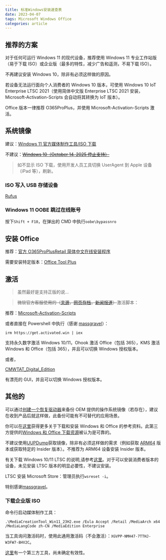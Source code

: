 ```yaml
---
title: 标准Windows安装速查表
date: 2023-04-07
tags: Microsoft Windows Office
categories: article
---
```


## 推荐的方案

对于任何可运行 Windows 11 的现代设备，推荐使用 Windows 11 专业工作站版（易于下载 ISO）或企业版（最多的特性，减少广告和遥测，不易下载 ISO）。

不再建议安装 Windows 10，除非有必须这样做的原因。

若设备无法运行面向个人消费者的 Windows 10 版本，可使用 Windows 10 IoT Enterprise LTSC 2021（使用简体中文版 Enterprise LTSC 2021 安装，Microsoft-Activation-Scripts 会自动将其转换为 IoT 版本）。

Office 版本一律推荐 O365ProPlus，并使用 Microsoft-Activation-Scripts 激活。

## 系统镜像

建议：[Windows 11 官方媒体制作工具/ISO 下载](https://www.microsoft.com/zh-cn/software-download/windows11)

不建议：~~[Windows 10（October 14, 2025 停止支持）](https://www.microsoft.com/zh-cn/software-download/windows10)~~

> 如不显示 ISO 下载，使用开发人员工具切换 UserAgent 到 Apple 设备（iPad 等），刷新。

### ISO 写入 USB 存储设备

[Rufus](https://rufus.ie/zh/)

### Windows 11 OOBE 跳过在线账号

按下`Shift + F10`，在弹出的 CMD 中执行`oobe\bypassnro`

## 安装 Office

推荐：[官方 O365ProPlusRetail 简体中文在线安装程序](https://c2rsetup.officeapps.live.com/c2r/download.aspx?ProductreleaseID=O365ProPlusRetail&platform=x64&language=zh-cn&version=O16GA)

<!--
https://massgrave.dev/office_c2r_links.html#Chinese_[zh-cn] 认为，此链接为
https://c2rsetup.officeapps.live.com/c2r/download.aspx?ProductreleaseID=O365ProPlusRetail&platform=x64&language=zh-cn&version=O16GA
-->

需要安装特定版本：[Office Tool Plus](https://otp.landian.vip/zh-cn/)

## 激活

> 虽然最好是支持正版的说...

> ~~微软官方客服使用的（[来源](https://twitter.com/TCNOco/status/1634620446002774018)，[网页存档](https://archive.is/kThLf)，[新闻报道](https://www.bleepingcomputer.com/news/security/microsoft-support-cracks-windows-for-customer-after-activation-fails/)）~~激活脚本：

推荐：[Microsoft-Activation-Scripts](https://github.com/massgravel/Microsoft-Activation-Scripts)

或者直接在 Powershell 中执行（感谢 [massgravel](https://massgrave.dev/)）：

```pwsh
irm https://get.activated.win | iex
```

支持永久数字激活 Windows 10/11，Ohook 激活 Office（包括 365），KMS 激活 Windows 和 Office（包括 365），并且可以切换 Windows 授权版本。

或者，

[CMWTAT_Digital_Edition](https://github.com/TGSAN/CMWTAT_Digital_Edition)

有漂亮的 GUI，并且可以切换 Windows 授权版本。

## 其他的

可以通过[创建一个恢复驱动器](https://support.microsoft.com/zh-cn/windows/%E5%88%9B%E5%BB%BA%E4%B8%80%E4%B8%AA%E6%81%A2%E5%A4%8D%E9%A9%B1%E5%8A%A8%E5%99%A8-abb4691b-5324-6d4a-8766-73fab304c246)来备份 OEM 提供的操作系统镜像（若存在），建议在收到产品后就这样做，此备份可能有不可替代的应用场景。

你可以在[这里](https://massgrave.dev/)获得更多关于下载和安装 Windows 和 Office 的参考资料。此第三方提供的[Windows 和 Office 下载资源](https://massgrave.dev/genuine-installation-media)被认为是可靠的。

不建议使用[UUPDump](https://uupdump.net/)获取镜像，除非有必须这样做的需求（例如获取 [ARM64](https://massgrave.dev/windows_arm_links) 版本或获取特定的 Insider 版本）。不推荐为 ARM64 设备安装 Insider 版本。

有关下载 Windows 10/11 LTSC 的说明,请参考[这里](https://massgrave.dev/windows_ltsc_links)。对于可以安装消费者版本的设备，未见安装 LTSC 版本的明显必要性，不建议安装。

LTSC 安装 Microsoft Store：管理员执行`wsreset -i`。

特别感谢[massgravel](https://github.com/massgravel)。

### 下载企业版 ISO

命令行启动媒体制作工具：

```shell
.\MediaCreationTool_Win11_23H2.exe /Eula Accept /Retail /MediaArch x64 /MediaLangCode zh-CN /MediaEdition Enterprise
```

当工具询问激活码时，使用此通用激活码（不会激活）：`XGVPP-NMH47-7TTHJ-W3FW7-8HV2C`。

[这里](https://github.com/AveYo/MediaCreationTool.bat)有一个第三方工具，尚未确定有效性。
